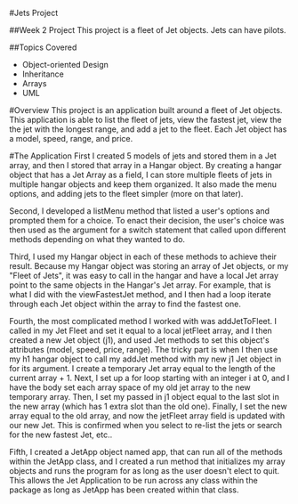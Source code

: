 #Jets Project

##Week 2 Project
This project is a fleet of Jet objects. Jets can have pilots.

##Topics Covered

* Object-oriented Design
* Inheritance
* Arrays
* UML

#Overview
This project is an application built around a fleet of Jet objects. This application is able to list the fleet of jets, view the fastest jet, view the the jet with the longest range, and add a jet to the fleet. Each Jet object has a model, speed, range, and price. 

#The Application
First I created 5 models of jets and stored them in a Jet array, and then I stored that array in a Hangar object. By creating a hangar object that has a Jet Array as a field, I can store multiple fleets of jets in multiple hangar objects and keep them organized. It also made the menu options, and adding jets to the fleet simpler (more on that later).

Second, I developed a listMenu method that listed a user's options and prompted them for a choice. To enact their decision, the user's choice was then used as the argument for a switch statement that called upon different methods depending on what they wanted to do.

Third, I used my Hangar object in each of these methods to achieve their result. Because my Hangar object was storing an array of Jet objects, or my "Fleet of Jets", it was easy to call in the hangar and have a local Jet array point to the same objects in the Hangar's Jet array. For example, that is what I did with the viewFastestJet method, and I then had a loop iterate through each Jet object within the array to find the fastest one.

Fourth, the most complicated method I worked with was addJetToFleet. I called in my Jet Fleet and set it equal to a local jetFleet array, and I then created a new Jet object (j1), and used Jet methods to set this object's attributes (model, speed, price, range). The tricky part is when I then use my h1 hangar object to call my addJet method with my new j1 Jet object in for its argument. I create a temporary Jet array equal to the length of the current array + 1. Next, I set up a for loop starting with an integer i at 0, and I have the body set each array space of my old jet array to the new temporary array. Then, I set my passed in j1 object equal to the last slot in the new array (which has 1 extra slot than the old one). Finally, I set the new array equal to the old array, and now the jetFleet array field is updated with our new Jet. This is confirmed when you select to re-list the jets or search for the new fastest Jet, etc..

Fifth, I created a JetApp object named app, that can run all of the methods within the JetApp class, and I created a run method that initializes my array objects and runs the program for as long as the user doesn't elect to quit. This allows the Jet Application to be run across any class within the package as long as JetApp has been created within that class. 

